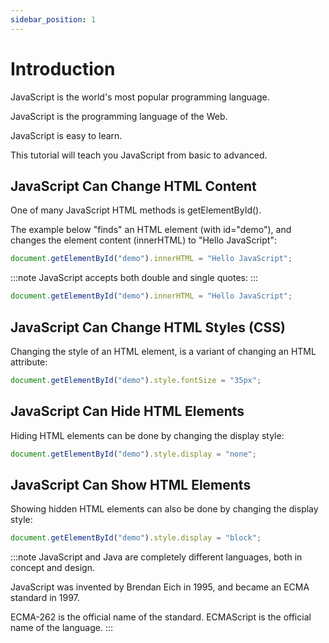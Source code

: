 ```yaml
---
sidebar_position: 1
---
```


# Introduction

JavaScript is the world's most popular programming language.

JavaScript is the programming language of the Web.

JavaScript is easy to learn.

This tutorial will teach you JavaScript from basic to advanced.

## JavaScript Can Change HTML Content

One of many JavaScript HTML methods is getElementById().

The example below "finds" an HTML element (with id="demo"), and changes the element content (innerHTML) to "Hello JavaScript":

```js
document.getElementById("demo").innerHTML = "Hello JavaScript";
```

:::note
JavaScript accepts both double and single quotes:
:::

```js
document.getElementById("demo").innerHTML = "Hello JavaScript";
```

## JavaScript Can Change HTML Styles (CSS)

Changing the style of an HTML element, is a variant of changing an HTML attribute:

```js
document.getElementById("demo").style.fontSize = "35px";
```

## JavaScript Can Hide HTML Elements

Hiding HTML elements can be done by changing the display style:

```js
document.getElementById("demo").style.display = "none";
```

## JavaScript Can Show HTML Elements

Showing hidden HTML elements can also be done by changing the display style:

```js
document.getElementById("demo").style.display = "block";
```

:::note
JavaScript and Java are completely different languages, both in concept and design.

JavaScript was invented by Brendan Eich in 1995, and became an ECMA standard in 1997.

ECMA-262 is the official name of the standard. ECMAScript is the official name of the language.
:::
